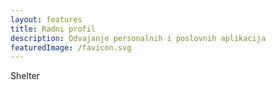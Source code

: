 ```yaml
---
layout: features
title: Radni profil
description: Odvajanje personalnih i poslovnih aplikacija
featuredImage: /favicon.svg
---
```


Shelter
